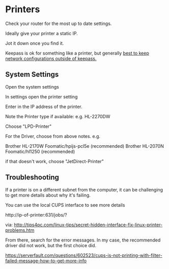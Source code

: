 # Printers

Check your router for the most up to date settings.

Ideally give your printer a static IP.

Jot it down once you find it. 

Keepass is ok for something like a printer, but generally [best to keep network configurations outside of keepass.](network.md)

## System Settings

Open the system settings

In settings open the printer setting 

Enter in the IP address of the printer.


Note the Printer type if available: e.g. HL-2270DW

Choose "LPD-Printer"

For the Driver, choose from above notes. e.g.

Brother HL-2170W Foomatic/hpijs-pcl5e (recommended)
Brother HL-2070N Foomatic/hl1250 (recommended)


if that doesn't work, choose "JetDirect-Printer"

## Troubleshooting

If a printer is on a different subnet from the computer, it can be challenging to get more details about why it's failing. 

You can use the local CUPS interface to see more details

http://ip-of-printer:631/jobs/?

via: 
http://tips4pc.com/linux-tips/secret-hidden-interface-fix-linux-printer-problems.htm

From there, search for the error messages. In my case, the recommended driver did not work, but the first choice did. 

https://serverfault.com/questions/602523/cups-is-not-printing-with-filter-failed-message-how-to-get-more-info

